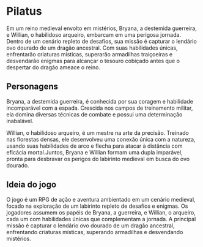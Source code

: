 # Pilatus 

Em um reino medieval envolto em mistérios, Bryana, a destemida guerreira, e Willian, o habilidoso arqueiro, embarcam em uma perigosa jornada. Dentro de um cenário repleto de desafios, sua missão é capturar o lendário ovo dourado de um dragão ancestral. Com suas habilidades únicas, enfrentarão criaturas místicas, superarão armadilhas traiçoeiras e desvendarão enigmas para alcançar o tesouro cobiçado antes que o despertar do dragão ameace o reino.

## Personagens

Bryana, a destemida guerreira, é conhecida por sua coragem e habilidade incomparável com a espada. Crescida nos campos de treinamento militar, ela domina diversas técnicas de combate e possui uma determinação inabalável. 

Willian, o habilidoso arqueiro, é um mestre na arte da precisão. Treinado nas florestas densas, ele desenvolveu uma conexão única com a natureza, usando suas habilidades de arco e flecha para atacar à distância com eficácia mortal.Juntos, Bryana e Willian formam uma dupla imparável, pronta para desbravar os perigos do labirinto medieval em busca do ovo dourado.

## Ideia do jogo


O jogo é um RPG de ação e aventura ambientado em um cenário medieval, focado na exploração de um labirinto repleto de desafios e enigmas. Os jogadores assumem os papéis de Bryana, a guerreira, e Willian, o arqueiro, cada um com habilidades únicas que complementam a jornada. A principal missão é capturar o lendário ovo dourado de um dragão ancestral, enfrentando criaturas místicas, superando armadilhas e desvendando mistérios.
